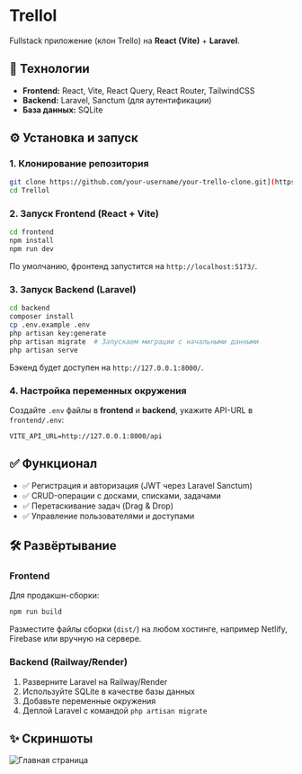 # Trellol

Fullstack приложение (клон Trello) на **React (Vite)** + **Laravel**.

## 🔧 Технологии
- **Frontend:** React, Vite, React Query, React Router, TailwindCSS
- **Backend:** Laravel, Sanctum (для аутентификации)
- **База данных:** SQLite

## ⚙️ Установка и запуск

### 1. Клонирование репозитория
```sh
git clone https://github.com/your-username/your-trello-clone.git](https://github.com/Secando/Trellol.git
cd Trellol
```

### 2. Запуск Frontend (React + Vite)
```sh
cd frontend
npm install
npm run dev
```
По умолчанию, фронтенд запустится на `http://localhost:5173/`.

### 3. Запуск Backend (Laravel)
```sh
cd backend
composer install
cp .env.example .env
php artisan key:generate
php artisan migrate  # Запускаем миграции с начальными данными
php artisan serve
```
Бэкенд будет доступен на `http://127.0.0.1:8000/`.

### 4. Настройка переменных окружения
Создайте `.env` файлы в **frontend** и **backend**, укажите API-URL в `frontend/.env`:
```
VITE_API_URL=http://127.0.0.1:8000/api
```

## ✅ Функционал
- ✅ Регистрация и авторизация (JWT через Laravel Sanctum)
- ✅ CRUD-операции с досками, списками, задачами
- ✅ Перетаскивание задач (Drag & Drop)
- ✅ Управление пользователями и доступами

## 🛠 Развёртывание
### Frontend
Для продакшн-сборки:
```sh
npm run build
```
Разместите файлы сборки (`dist/`) на любом хостинге, например Netlify, Firebase или вручную на сервере.

### Backend (Railway/Render)
1. Разверните Laravel на Railway/Render
2. Используйте SQLite в качестве базы данных
3. Добавьте переменные окружения
4. Деплой Laravel с командой `php artisan migrate`

## ✨ Скриншоты
![Главная страница](https://your-image-link.com)





